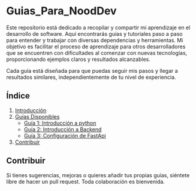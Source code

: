 # Guias_Para_NoodDev

Este repositorio está dedicado a recopilar y compartir mi aprendizaje en el desarrollo de software. Aquí encontrarás guías y tutoriales paso a paso para entender y trabajar con diversas dependencias y herramientas. Mi objetivo es facilitar el proceso de aprendizaje para otros desarrolladores que se encuentren con dificultades al comenzar con nuevas tecnologías, proporcionando ejemplos claros y resultados alcanzables.

Cada guía está diseñada para que puedas seguir mis pasos y llegar a resultados similares, independientemente de tu nivel de experiencia.

## Índice
1. [Introducción](#introducción)
2. [Guías Disponibles](#guías-disponibles)
    - [Guía 1: Introducción a python](#python_guía/README.md)
    - [Guía 2: Introducción a Backend](#backend_guía/README.md)
    - [Guía 3: Configuración de FastApi](#fastapi_guía/README.md)
4. [Contribuir](#contribuir)

## Contribuir
Si tienes sugerencias, mejoras o quieres añadir tus propias guías, siéntete libre de hacer un pull request. Toda colaboración es bienvenida.
